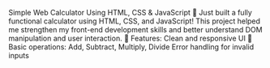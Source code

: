 Simple Web Calculator Using HTML, CSS & JavaScript
🚀 Just built a fully functional calculator using HTML, CSS, and JavaScript!
 This project helped me strengthen my front-end development skills and better understand DOM manipulation and user interaction.
🔧 Features:
Clean and responsive UI 🎨
Basic operations: Add, Subtract, Multiply, Divide
Error handling for invalid inputs
